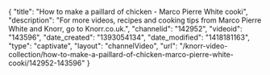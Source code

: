 {
    "title": "How to make a paillard of chicken - Marco Pierre White cooki",
    "description": "For more videos, recipes and cooking tips from Marco Pierre White and Knorr, go to Knorr.co.uk.",
    "channelid": "142952",
    "videoid": "143596",
    "date_created": "1393054134",
    "date_modified": "1418181163",
    "type": "captivate",
    "layout": "channelVideo",
    "url": "\/knorr-video-collection\/how-to-make-a-paillard-of-chicken-marco-pierre-white-cooki\/142952-143596"
}